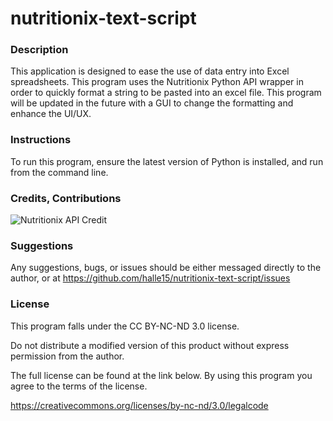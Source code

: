 # nutritionix-text-script

### Description
  This application is designed to ease the use of data entry into Excel spreadsheets. This program uses the Nutritionix Python API wrapper in order to quickly format a string to be pasted into an excel file. This program will be updated in the future with a GUI to change the formatting and enhance the UI/UX.


### Instructions
  To run this program, ensure the latest version of Python is installed, and run from the command line.


### Credits, Contributions
  ![Nutritionix API Credit](https://github.com/leetrout/python-nutritionix)

### Suggestions
  Any suggestions, bugs, or issues should be either messaged directly to the author, or at https://github.com/halle15/nutritionix-text-script/issues

### License
  This program falls under the CC BY-NC-ND 3.0 license.
  
  Do not distribute a modified version of this product without express permission from the author.
  
  The full license can be found at the link below. By using this program you agree to the terms of the license.
  
  https://creativecommons.org/licenses/by-nc-nd/3.0/legalcode
